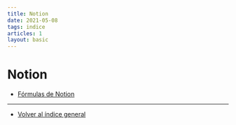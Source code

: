 ```yaml
---
title: Notion
date: 2021-05-08
tags: indice
articles: 1
layout: basic
---
```


# Notion

- [Fórmulas de Notion](../notion/formulas-en-notion)

***

- [Volver al índice general](../index)
